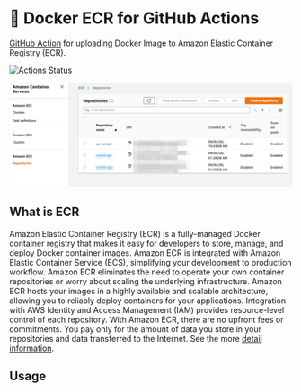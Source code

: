 # 🚀 Docker ECR for GitHub Actions

[GitHub Action](https://developer.github.com/actions/) for uploading Docker Image to Amazon Elastic Container Registry (ECR).

[![Actions Status](https://github.com/appleboy/discord-action/workflows/discord%20message/badge.svg)](https://github.com/appleboy/discord-action/actions)

![Amazon ECR](./images/Amazon_ECR.png)

## What is ECR

Amazon Elastic Container Registry (ECR) is a fully-managed Docker container registry that makes it easy for developers to store, manage, and deploy Docker container images. Amazon ECR is integrated with Amazon Elastic Container Service (ECS), simplifying your development to production workflow. Amazon ECR eliminates the need to operate your own container repositories or worry about scaling the underlying infrastructure. Amazon ECR hosts your images in a highly available and scalable architecture, allowing you to reliably deploy containers for your applications. Integration with AWS Identity and Access Management (IAM) provides resource-level control of each repository. With Amazon ECR, there are no upfront fees or commitments. You pay only for the amount of data you store in your repositories and data transferred to the Internet. See the more [detail information](https://aws.amazon.com/ecr/).

## Usage
